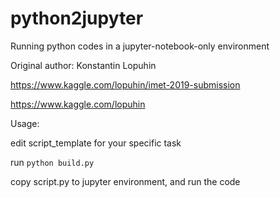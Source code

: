 # python2jupyter
Running python codes in a jupyter-notebook-only environment

Original author: Konstantin Lopuhin

https://www.kaggle.com/lopuhin/imet-2019-submission

https://www.kaggle.com/lopuhin

Usage:

edit script_template for your specific task

run `python build.py`

copy script.py to jupyter environment, and run the code
